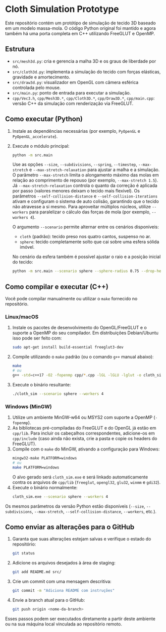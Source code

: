 # Cloth Simulation Prototype

Este repositório contém um protótipo de simulação de tecido 3D baseado em um modelo massa-mola. O código Python original foi
mantido e agora também há uma porta completa em C++ utilizando FreeGLUT e OpenMP.

## Estrutura
- `src/mesh3d.py`: cria e gerencia a malha 3D e os graus de liberdade por nó.
- `src/cloth3d.py`: implementa a simulação do tecido com forças elásticas, gravidade e amortecimento.
- `src/draw3d.py`: visualizador em OpenGL com câmera esférica controlada pelo mouse.
- `src/main.py`: ponto de entrada para executar a simulação.
- `cpp/Vec3.h`, `cpp/Mesh3D.*`, `cpp/Cloth3D.*`, `cpp/Draw3D.*`, `cpp/main.cpp`: versão C++ da simulação com renderização via
  FreeGLUT.

## Como executar (Python)
1. Instale as dependências necessárias (por exemplo, `PyOpenGL` e `PyOpenGL_accelerate`).
2. Execute o módulo principal:
   ```bash
   python -m src.main
   ```
   Use as opções `--size`, `--subdivisions`, `--spring`, `--timestep`, `--max-stretch` e `--max-stretch-relaxation` para ajustar a malha e a simulação.
   O parâmetro `--max-stretch` limita o alongamento máximo das molas em relação ao comprimento de repouso (por exemplo, `--max-stretch 1.5`).
   Já `--max-stretch-relaxation` controla o quanto da correção é aplicada por passo (valores menores deixam o tecido mais flexível).
   Os parâmetros `--self-collision-distance` e `--self-collision-iterations` ativam e configuram o sistema de auto colisão, garantindo que o tecido não atravesse a si mesmo.
   Para aproveitar múltiplos núcleos, utilize `--workers` para paralelizar o cálculo das forças de mola (por exemplo, `--workers 4`).

   O argumento `--scenario` permite alternar entre os cenários disponíveis:
   - `cloth` (padrão): tecido preso nos quatro cantos, suspenso no ar.
   - `sphere`: tecido completamente solto que cai sobre uma esfera sólida imóvel.

   No cenário da esfera também é possível ajustar o raio e a posição inicial do tecido:
   ```bash
   python -m src.main --scenario sphere --sphere-radius 0.75 --drop-height 1.0
   ```

## Como compilar e executar (C++)
Você pode compilar manualmente ou utilizar o `make` fornecido no repositório.

### Linux/macOS
1. Instale os pacotes de desenvolvimento do OpenGL/FreeGLUT e o suporte a OpenMP do seu compilador. Em distribuições Debian/Ubuntu
   isso pode ser feito com:
   ```bash
   sudo apt-get install build-essential freeglut3-dev
   ```
2. Compile utilizando o `make` padrão (ou o comando `g++` manual abaixo):
   ```bash
   make
   # ou
   g++ -std=c++17 -O2 -fopenmp cpp/*.cpp -lGL -lGLU -lglut -o cloth_sim
   ```
3. Execute o binário resultante:
   ```bash
   ./cloth_sim --scenario sphere --workers 4
   ```

### Windows (MinGW)
1. Utilize um ambiente MinGW-w64 ou MSYS2 com suporte a OpenMP (`-fopenmp`).
2. As bibliotecas pré-compiladas do FreeGLUT e do OpenGL já estão em `cpp/lib`. Para incluir os cabeçalhos correspondentes, adicione-os
   em `cpp/include` (caso ainda não exista, crie a pasta e copie os headers do FreeGLUT).
3. Compile com o `make` do MinGW, ativando a configuração para Windows:
   ```bash
   mingw32-make PLATFORM=windows
   # ou
   make PLATFORM=windows
   ```
   O alvo gerado será `cloth_sim.exe` e será linkado automaticamente contra os arquivos de `cpp/lib` (`freeglut`, `opengl32`, `glu32`,
   `winmm` e `gdi32`).
4. Execute o binário normalmente:
   ```bash
   cloth_sim.exe --scenario sphere --workers 4
   ```

Os mesmos parâmetros da versão Python estão disponíveis (`--size`, `--subdivisions`, `--max-stretch`, `--self-collision-distance`,
`--workers`, etc.).

## Como enviar as alterações para o GitHub
1. Garanta que suas alterações estejam salvas e verifique o estado do repositório:
   ```bash
   git status
   ```
2. Adicione os arquivos desejados à área de staging:
   ```bash
   git add README.md src/
   ```
3. Crie um commit com uma mensagem descritiva:
   ```bash
   git commit -m "Adiciona README com instruções"
   ```
4. Envie a branch atual para o GitHub:
   ```bash
   git push origin <nome-da-branch>
   ```

Esses passos podem ser executados diretamente a partir deste ambiente ou na sua máquina local vinculada ao repositório remoto.
